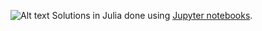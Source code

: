 ![Alt text](https://projecteuler.net/profile/buruzaemon.png "hello, world")  Solutions in Julia done using [Jupyter notebooks](http://jupyter.org/).
